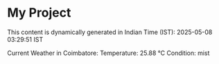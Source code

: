 # My Project

This content is dynamically generated in Indian Time (IST): 2025-05-08 03:29:51 IST


Current Weather in Coimbatore:
Temperature: 25.88 °C
Condition: mist
